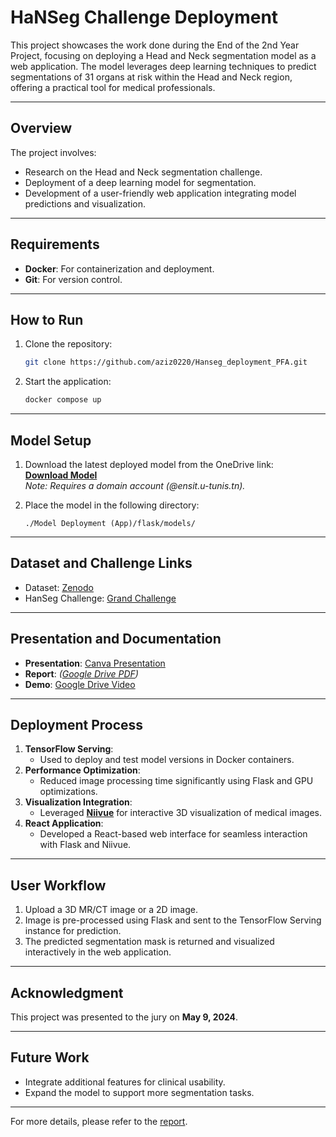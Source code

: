 # HaNSeg Challenge Deployment

This project showcases the work done during the End of the 2nd Year Project, focusing on deploying a Head and Neck segmentation model as a web application. The model leverages deep learning techniques to predict segmentations of 31 organs at risk within the Head and Neck region, offering a practical tool for medical professionals.

---

## **Overview**
The project involves:
- Research on the Head and Neck segmentation challenge.
- Deployment of a deep learning model for segmentation.
- Development of a user-friendly web application integrating model predictions and visualization.

---

## **Requirements**
- **Docker**: For containerization and deployment.
- **Git**: For version control.

---

## **How to Run**
1. Clone the repository:
   ```bash
   git clone https://github.com/aziz0220/Hanseg_deployment_PFA.git
   ```
2. Start the application:
   ```bash
   docker compose up
   ```

---

## **Model Setup**
1. Download the latest deployed model from the OneDrive link:  
   **[Download Model](https://xbZFI4P_OoZffAB7zA?e=uJU3ne)**  
   *Note: Requires a domain account (@ensit.u-tunis.tn).*

2. Place the model in the following directory:
   ```
   ./Model Deployment (App)/flask/models/
   ```

---

## **Dataset and Challenge Links**
- Dataset: [Zenodo](https://zenodo.org/records/7442914#.ZBtfBHbMJaQ)
- HanSeg Challenge: [Grand Challenge](https://han-seg2023.grand-challenge.org/)

---

## **Presentation and Documentation**
- **Presentation**: [Canva Presentation](https://www.canva.com/design/DAGEqZ8TZBk/DxK6D0hUEfIaNvzxgVHNzg/edit?utm_content=DAGEqZ8TZBk&utm_campaign=designshare&utm_medium=link2&utm_source=sharebutton)  
- **Report**: *([Google Drive PDF](https://drive.google.com/file/d/1cnl_MxjY2az77YfKjsEocIWOGFPp_VH7/view?usp=sharing))*  
- **Demo**: [Google Drive Video](https://drive.google.com/file/d/1NXzKlE1NUc4HEv-k1HjmkkVH2-kWk0Gl/view?usp=sharing)

---

## **Deployment Process**
1. **TensorFlow Serving**:
   - Used to deploy and test model versions in Docker containers.
2. **Performance Optimization**:
   - Reduced image processing time significantly using Flask and GPU optimizations.
3. **Visualization Integration**:
   - Leveraged **[Niivue](https://github.com/niivue/desktop)** for interactive 3D visualization of medical images.
4. **React Application**:
   - Developed a React-based web interface for seamless interaction with Flask and Niivue.


---

## **User Workflow**
1. Upload a 3D MR/CT image or a 2D image.
2. Image is pre-processed using Flask and sent to the TensorFlow Serving instance for prediction.
3. The predicted segmentation mask is returned and visualized interactively in the web application.

---

## **Acknowledgment**
This project was presented to the jury on **May 9, 2024**.

---

## **Future Work**
- Integrate additional features for clinical usability.
- Expand the model to support more segmentation tasks.

---

For more details, please refer to the [report](https://drive.google.com/file/d/1cnl_MxjY2az77YfKjsEocIWOGFPp_VH7/view?usp=sharing).
```
